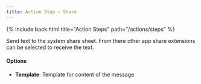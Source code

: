 ```yaml
---
title: Action Step – Share
---
```


{% include back.html title="Action Steps" path="/actions/steps" %}

Send text to the system share sheet. From there other app share extensions can be selected to receive the text.

#### Options

- **Template**: Template for content of the message.
